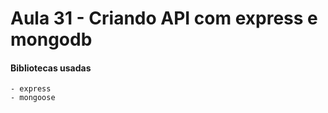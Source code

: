 # Aula 31 - Criando API com express e  mongodb

#### Bibliotecas usadas
    - express
    - mongoose